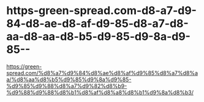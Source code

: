 # https-green-spread.com-d8-a7-d9-84-d8-ae-d8-af-d9-85-d8-a7-d8-aa-d8-aa-d8-b5-d9-85-d9-8a-d9-85--
https://green-spread.com/%d8%a7%d9%84%d8%ae%d8%af%d9%85%d8%a7%d8%aa/%d8%aa%d8%b5%d9%85%d9%8a%d9%85-%d9%85%d9%88%d8%a7%d9%82%d8%b9-%d9%88%d9%88%d8%b1%d8%af%d8%a8%d8%b1%d9%8a%d8%b3/
